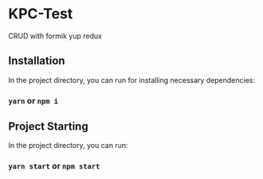# KPC-Test
CRUD with formik yup redux

## Installation

In the project directory, you can run for installing necessary dependencies:

### `yarn` or `npm i`

## Project Starting

In the project directory, you can run:

### `yarn start` or `npm start`
